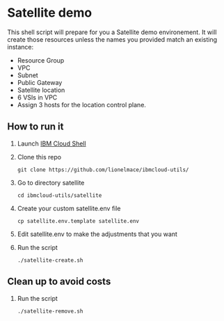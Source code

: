 # Satellite demo

This shell script will prepare for you a Satellite demo environement. 
It will create those resources unless the names you provided match an existing instance:

* Resource Group
* VPC
* Subnet
* Public Gateway
* Satellite location
* 6 VSIs in VPC
* Assign 3 hosts for the location control plane.


## How to run it

1. Launch [IBM Cloud Shell](http://cloud.ibm.com/shell)

1. Clone this repo
    ```
    git clone https://github.com/lionelmace/ibmcloud-utils/
    ```

1. Go to directory satellite
    ```
    cd ibmcloud-utils/satellite
    ```

1. Create your custom satellite.env file
    ```
    cp satellite.env.template satellite.env
    ```

1. Edit satellite.env to make the adjustments that you want

1. Run the script
    ```
    ./satellite-create.sh
    ```

## Clean up to avoid costs

1. Run the script
    ```
    ./satellite-remove.sh
    ```
